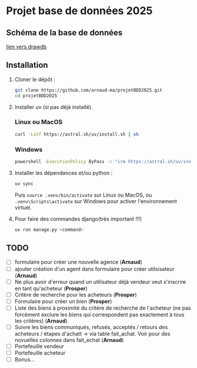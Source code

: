 # Projet base de données 2025

## Schéma de la base de données

[lien vers drawdb](https://www.drawdb.app/editor?shareId=d45227d5d346325c65aa84d16d8766b3)

## Installation

1. Cloner le dépôt :

    ```bash
    git clone https://github.com/arnaud-ma/projetBDD2025.git
    cd projetBDD2025
    ```

2. Installer uv (si pas déjà installé).

   ### Linux ou MacOS

    ```bash
    curl -LsSf https://astral.sh/uv/install.sh | sh
    ```

   ### Windows

    ```bash
    powershell -ExecutionPolicy ByPass -c "irm https://astral.sh/uv/install.ps1 | iex"
    ```

3. Installer les dépendances et/ou python :

    ```bash
    uv sync
    ```

    Puis `source .venv/bin/activate` sur Linux ou MacOS, ou `.venv\Scripts\activate` sur Windows pour activer l'environnement virtuel.

4. Pour faire des commandes django(très important !!!)

    ```bash
    uv run manage.py <command>
    ```

## TODO

- [ ] formulaire pour créer une nouvelle agence (**Arnaud**)
- [ ] ajouter création d'un agent dans formulaire pour créer utilsisateur (**Arnaud**)
- [ ] Ne plus avoir d'erreur quand un utilisateur déjà vendeur veut s'inscrire en tant qu'acheteur (**Prosper**)
- [ ] Critère de recherche pour les acheteurs (**Prosper**)
- [ ] Formulaire pour créer un bien (**Prosper**)
- [ ] Liste des biens à proximité du critère de recherche de l'acheteur (ne pas forcément exclure les biens qui correspondent pas exactement à tous les critères) (**Arnaud**)
- [ ] Suivre les biens communiqués, refusés, acceptés / retours des acheteurs / étapes d'achatt  -> via table fait_achat. Voir pour des novuelles colonnes dans fait_echat (**Arnaud**)
- [ ] Portefeuille vendeur
- [ ] Portefeuille acheteur
- [ ] Bonus...
